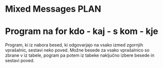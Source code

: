 Mixed Messages PLAN
===

# Program na for kdo - kaj - s kom - kje

Program, ki iz nabora besed, ki odgovarjajo na vsako izmed zgornjih vprašalnic, sestavi neko poved. Možne besede za vsako vprašalnico so zbrane v iz tabele, pogram pa potem iz tabeke naključno izbere besede in sestavi poved.

